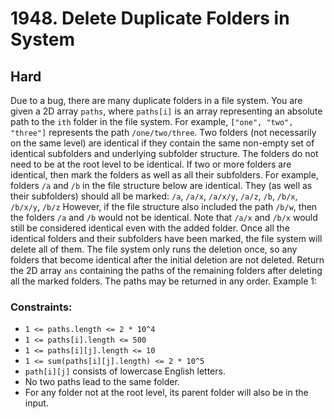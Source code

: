# 1948. Delete Duplicate Folders in System

## Hard

Due to a bug, there are many duplicate folders in a file system. You are given a 2D array `paths`, where `paths[i]` is
an array representing an absolute path to the `ith` folder in the file system. For example, `["one", "two", "three"]`
represents the path `/one/two/three`. Two folders (not necessarily on the same level) are identical if they contain the
same non-empty set of identical subfolders and underlying subfolder structure. The folders do not need to be at the root
level to be identical. If two or more folders are identical, then mark the folders as well as all their subfolders. For
example, folders `/a` and `/b` in the file structure below are identical. They (as well as their subfolders) should all
be marked: `/a`, `/a/x`, `/a/x/y`, `/a/z`, `/b`, `/b/x`, `/b/x/y`, `/b/z` However, if the file structure also included
the path `/b/w`, then the folders `/a` and `/b` would not be identical. Note that `/a/x` and `/b/x` would still be
considered identical even with the added folder. Once all the identical folders and their subfolders have been marked,
the file system will delete all of them. The file system only runs the deletion once, so any folders that become
identical after the initial deletion are not deleted. Return the 2D array `ans` containing the paths of the remaining
folders after deleting all the marked folders. The paths may be returned in any order. Example 1:

### Constraints:

- `1 <= paths.length <= 2 * 10^4`
- `1 <= paths[i].length <= 500`
- `1 <= paths[i][j].length <= 10`
- `1 <= sum(paths[i][j].length) <= 2 * 10^5`
- `path[i][j]` consists of lowercase English letters.
- No two paths lead to the same folder.
- For any folder not at the root level, its parent folder will also be in the input.
